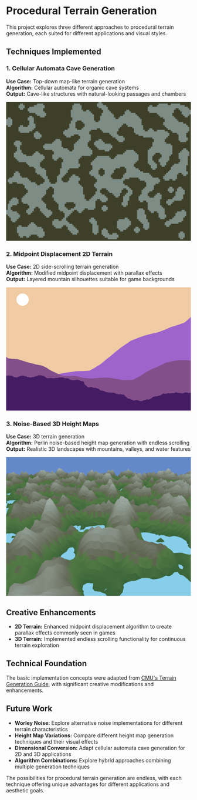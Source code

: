# Procedural Terrain Generation

This project explores three different approaches to procedural terrain generation, each suited for different applications and visual styles.

## Techniques Implemented

### 1. Cellular Automata Cave Generation
**Use Case:** Top-down map-like terrain generation  
**Algorithm:** Cellular automata for organic cave systems  
**Output:** Cave-like structures with natural-looking passages and chambers

![Cellular Automata Cave Generation](CellularAutomataTerrain/ca.png)

### 2. Midpoint Displacement 2D Terrain
**Use Case:** 2D side-scrolling terrain generation  
**Algorithm:** Modified midpoint displacement with parallax effects  
**Output:** Layered mountain silhouettes suitable for game backgrounds

![2D Terrain Generation](sketch_2D_Terrain/2d-terrain.png)

### 3. Noise-Based 3D Height Maps
**Use Case:** 3D terrain generation  
**Algorithm:** Perlin noise-based height map generation with endless scrolling  
**Output:** Realistic 3D landscapes with mountains, valleys, and water features

![3D Terrain Generation](Terrain/terrain.png)

## Creative Enhancements

- **2D Terrain:** Enhanced midpoint displacement algorithm to create parallax effects commonly seen in games
- **3D Terrain:** Implemented endless scrolling functionality for continuous terrain exploration

## Technical Foundation

The basic implementation concepts were adapted from [CMU's Terrain Generation Guide](https://www.cs.cmu.edu/~112/notes/student-tp-guides/Terrain.pdf), with significant creative modifications and enhancements.

## Future Work

- **Worley Noise:** Explore alternative noise implementations for different terrain characteristics
- **Height Map Variations:** Compare different height map generation techniques and their visual effects
- **Dimensional Conversion:** Adapt cellular automata cave generation for 2D and 3D applications
- **Algorithm Combinations:** Explore hybrid approaches combining multiple generation techniques

The possibilities for procedural terrain generation are endless, with each technique offering unique advantages for different applications and aesthetic goals.